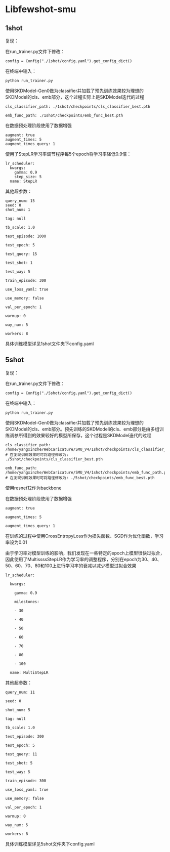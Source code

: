 # Libfewshot-smu
## 1shot
复现：

在run_trainer.py文件下修改：

````
config = Config("./1shot/config.yaml").get_config_dict()
`````

在终端中输入：

````
python run_trainer.py
````

使用SKDModel-Gen0做为classifier并加载了预先训练效果较为理想的SKDModel的cls、emb部分，这个过程实际上是SKDModel迭代的过程

````
cls_classifier_path: ./1shot/checkpoints/cls_classifier_best.pth

emb_func_path: ./1shot/checkpoints/emb_func_best.pth
````

在数据预处理阶段使用了数据增强

````
augment: true
augment_times: 5
augment_times_query: 1
````

使用了StepLR学习率调节程序每5个epoch将学习率降低0.9倍：

````
lr_scheduler:
  kwargs:
    gamma: 0.9
    step_size: 5
  name: StepLR
````


其他超参数：

````
query_num: 15
seed: 0
shot_num: 1

tag: null

tb_scale: 1.0

test_episode: 1000

test_epoch: 5

test_query: 15

test_shot: 1

test_way: 5

train_episode: 300

use_loss_yaml: true

use_memory: false

val_per_epoch: 1

warmup: 0

way_num: 5

workers: 8
````

具体训练模型详见1shot文件夹下config.yaml




## 5shot
复现：

在run_trainer.py文件下修改：

````
config = Config("./5shot/config.yaml").get_config_dict()
`````

在终端中输入：

````
python run_trainer.py
````


使用SKDModel-Gen0做为classifier并加载了预先训练效果较为理想的SKDModel的cls、emb部分。预先训练的SKDModel的cls、emb部分是由多组训练调参所得到的效果较好的模型所保存，这个过程是SKDModel迭代的过程

````
cls_classifier_path: /home/yangxinzhe/WebCaricature/SMU_V4/1shot/checkpoints/cls_classifier_best.pth # 在复现训练效果时可将路径修改为: ./5shot/checkpoints/cls_classifier_best.pth

emb_func_path: /home/yangxinzhe/WebCaricature/SMU_V4/1shot/checkpoints/emb_func_path.pth # 在复现训练效果时可将路径修改为: ./5shot/checkpoints/emb_func_best.pth
````

使用resnet12作为backbone

在数据预处理阶段使用了数据增强

````
augment: true

augment_times: 5

augment_times_query: 1
````

在训练的过程中使用CrossEntropyLoss作为损失函数、SGD作为优化函数，学习率设为0.01

由于学习率对模型训练的影响，我们发现在一些特定的epoch上模型很快过拟合，因此使用了MultissssStepLR作为学习率的调整程序，分别在epoch为30、40、50、60、70、80和100上进行学习率的衰减以减少模型过拟合效果

````
lr_scheduler:

  kwargs:
  
    gamma: 0.9
    
    milestones:
    
    - 30

    - 40
    
    - 50
    
    - 60
    
    - 70
    
    - 80
    
    - 100
    
  name: MultiStepLR
````

其他超参数：

````
query_num: 11

seed: 0

shot_num: 5

tag: null

tb_scale: 1.0

test_episode: 300

test_epoch: 5

test_query: 11

test_shot: 5

test_way: 5

train_episode: 300

use_loss_yaml: true

use_memory: false

val_per_epoch: 1

warmup: 0

way_num: 5

workers: 8
````

具体训练模型详见5shot文件夹下config.yaml
